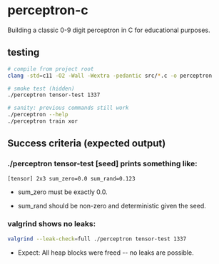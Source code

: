# perceptron-c
Building a classic 0-9 digit perceptron in C for educational purposes.

## testing 
```bash
# compile from project root
clang -std=c11 -O2 -Wall -Wextra -pedantic src/*.c -o perceptron

# smoke test (hidden)
./perceptron tensor-test 1337

# sanity: previous commands still work
./perceptron --help
./perceptron train xor
```

## Success criteria (expected output)

### ./perceptron tensor-test [seed] prints something like:
`[tensor] 2x3 sum_zero=0.0 sum_rand=0.123`

- sum_zero must be exactly 0.0.

- sum_rand should be non-zero and deterministic given the seed.

### valgrind shows no leaks:
```bash
valgrind --leak-check=full ./perceptron tensor-test 1337
```

- Expect: All heap blocks were freed -- no leaks are possible.